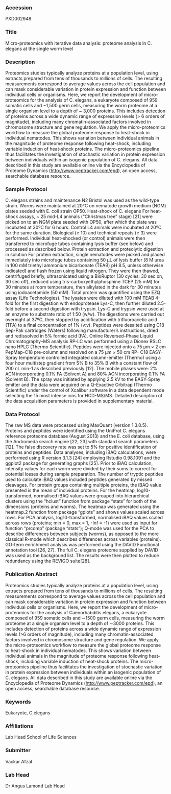 ### Accession
PXD002948

### Title
Micro-proteomics with iterative data analysis: proteome analysis in C. elegans at the single worm level

### Description
Proteomics studies typically analyze proteins at a population level, using extracts prepared from tens of thousands to millions of cells. The resulting measurements correspond to average values across the cell population and can mask considerable variation in protein expression and function between individual cells or organisms. Here, we report the development of micro-proteomics for the analysis of C. elegans, a eukaryote composed of 959 somatic cells and ~1,500 germ cells, measuring the worm proteome at a single organism level to a depth of ~ 3,000 proteins. This includes detection of proteins across a wide dynamic range of expression levels (> 6 orders of magnitude), including many chromatin-associated factors involved in chromosome structure and gene regulation. We apply the micro-proteomics workflow to measure the global proteome response to heat-shock in individual nematodes. This shows variation between individual animals in the magnitude of proteome response following heat-shock, including variable induction of heat-shock proteins. The micro-proteomics pipeline thus facilitates the investigation of stochastic variation in protein expression between individuals within an isogenic population of C. elegans. All data described in this study are available online via the Encyclopedia of Proteome Dynamics (http://www.peptracker.com/epd), an open access, searchable database resource.

### Sample Protocol
C. elegans strains and maintenance N2 Bristol was used as the wild-type strain. Worms were maintained at 20°C on nematode growth medium (NGM) plates seeded with E. coli strain OP50.  Heat-shock of C. elegans For heat-shock assays, ~ 25 mid-L4 animals (“Christmas tree” stage) [21] were picked on to an NGM plate seeded with OP50, after which the plate was incubated at 30ºC for 6 hours. Control L4 animals were incubated at 20ºC for the same duration. Biological (≥ 10) and technical repeats (≥ 3) were performed. Individual heat-shocked (or control) animals were then transferred to microfuge tubes containing lysis buffer (see below) and processed as described below.  Protein extraction and proteolytic digestion in solution  For protein extraction, single nematodes were picked and placed immediately into microfuge tubes containing 50 μL of lysis buffer (8 M urea in 100 mM triethyl ammonium bicarbonate (TEAB) pH 8.5, unless otherwise indicated) and flash frozen using liquid nitrogen. They were then thawed, centrifuged briefly, ultrasonicated using a BioRuptor (30 cycles: 30 sec on, 30 sec off), reduced using tris-carboxyethylphosphine TCEP (25 mM) for 30 minutes at room temperature, then alkylated in the dark for 30 minutes using iodoacetamide (50 mM). Total protein was quantified using the EZQ assay (Life Technologies). The lysates were diluted with 100 mM TEAB 4-fold for the first digestion with endoprotease Lys-C, then further diluted 2.5-fold before a second digestion with trypsin. Lys-C and trypsin were used at an enzyme to substrate ratio of 1:50 (w/w). The digestions were carried out overnight at 37ºC, then stopped by acidification with trifluoroacetic acid (TFA) to a final concentration of 1% (v:v). Peptides were desalted using C18 Sep-Pak cartridges (Waters) following manufacturer’s instructions, dried and redissolved in 5% formic acid (FA). Online Reversed-Phase Liquid Chromatography–MS analysis RP-LC was performed using a Dionex RSLC nano HPLC (Thermo Scientific). Peptides were injected onto a 75 μm × 2 cm PepMap-C18 pre-column and resolved on a 75 μm × 50 cm RP- C18 EASY-Spray temperature controlled integrated column-emitter (Thermo) using a four hour multistep gradient from 5% B to 35% B with a constant flow of 200 nL min-1 as described previously [12]. The mobile phases were: 2% ACN incorporating 0.1% FA (Solvent A) and 80% ACN incorporating 0.1% FA (Solvent B). The spray was initiated by applying 2.5 kV to the EASY-Spray emitter and the data were acquired on a Q-Exactive Orbitrap (Thermo Scientific) under the control of Xcalibur software in a data dependent mode selecting the 15 most intense ions for HCD-MS/MS. Detailed description of the data acquisition parameters is provided in supplementary material.

### Data Protocol
The raw MS data were processed using MaxQuant (version 1.3.0.5). Proteins and peptides were identified using the UniProt C. elegans reference proteome database (August 2013) and the E. coli database, using the Andromeda search engine [22, 23] with standard search parameters [12]. The false discovery rate was set to 5% for positive identification of proteins and peptides. Data analyses, including iBAQ calculations, were performed using R version 3.1.3 [24] employing Rstudio 0.98.1091 and the ggplot2 package for generating graphs [25]. Prior to iBAQ calculation, intensity values for each worm were divided by their sums to correct for potential losses during sample preparation. The number of tryptic peptides used to calculate iBAQ values included peptides generated by missed cleavages. For protein groups containing multiple proteins, the iBAQ value presented is the mean of individual proteins. For the heatmap, log10-transformed, normalised iBAQ values were grouped into hierarchical clusters using the “hclust” function from package “stats” for both of the dimensions (proteins and worms). The heatmap was generated using the heatmap.2 function from package “gplots” and shows values scaled across rows. For PCA analysis, log10-transformed, normalised iBAQ values scaled across rows (proteins; min = 0, max = 1, -Inf = -1) were used as input for function “prcomp” (package “stats”); Q-mode was used for the PCA to describe differences between subjects (worms), as opposed to the more classical R-mode which describes differences across variables (proteins). GO-term enrichment analysis was performed using the DAVID Functional annotation tool [26, 27]. The full C. elegans proteome supplied by DAVID was used as the background list. The results were then plotted to reduce redundancy using the REVIGO suite[28].

### Publication Abstract
Proteomics studies typically analyze proteins at a population level, using extracts prepared from tens of thousands to millions of cells. The resulting measurements correspond to average values across the cell population and can mask considerable variation in protein expression and function between individual cells or organisms. Here, we report the development of micro-proteomics for the analysis of Caenorhabditis elegans, a eukaryote composed of 959 somatic cells and &#x223c;1500 germ cells, measuring the worm proteome at a single organism level to a depth of &#x223c;3000 proteins. This includes detection of proteins across a wide dynamic range of expression levels (&gt;6 orders of magnitude), including many chromatin-associated factors involved in chromosome structure and gene regulation. We apply the micro-proteomics workflow to measure the global proteome response to heat-shock in individual nematodes. This shows variation between individual animals in the magnitude of proteome response following heat-shock, including variable induction of heat-shock proteins. The micro-proteomics pipeline thus facilitates the investigation of stochastic variation in protein expression between individuals within an isogenic population of C. elegans. All data described in this study are available online via the Encyclopedia of Proteome Dynamics (http://www.peptracker.com/epd), an open access, searchable database resource.

### Keywords
Eukaryote, C.elegans

### Affiliations
Lab Head
School of Life Sciences

### Submitter
Vackar Afzal

### Lab Head
Dr Angus Lamond
Lab Head


